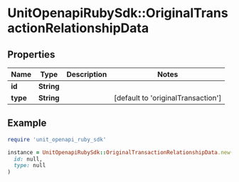 # UnitOpenapiRubySdk::OriginalTransactionRelationshipData

## Properties

| Name | Type | Description | Notes |
| ---- | ---- | ----------- | ----- |
| **id** | **String** |  |  |
| **type** | **String** |  | [default to &#39;originalTransaction&#39;] |

## Example

```ruby
require 'unit_openapi_ruby_sdk'

instance = UnitOpenapiRubySdk::OriginalTransactionRelationshipData.new(
  id: null,
  type: null
)
```

